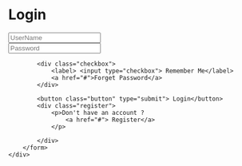 <!DOCTYPE html>
<html lang="en">
<head>
    <meta charset="UTF-8">
    <meta name="viewport" content="width=device-width, initial-scale=1.0">
    <meta http-equiv=“X-UA-Compatible” content=“ie=edge”>
    <title>Document</title>
    <link href='https://unpkg.com/boxicons@2.1.4/css/boxicons.min.css' rel='stylesheet'>
    <link rel="stylesheet" href="main.css">
</head>
<body>
    <div class="main">
        <form action="">
            <h1>Login</h1>
            <div class="textbox">
                <input type="text" placeholder="UserName" required>
                <i class='bx bxs-user'></i>
            </div>
            <div class="textbox">
                <input type="password" placeholder="Password" required>
                <i class='bx bxs-lock-alt'></i>
            </div>

            <div class="checkbox">
                <label> <input type="checkbox"> Remember Me</label>
                <a href="#">Forget Password</a>
            </div>

            <button class="button" type="submit"> Login</button>
            <div class="register">
                <p>Don't have an account ?
                    <a href="#"> Register</a>
                </p>
                
            </div>
        </form>
    </div>
</body>
</html>

